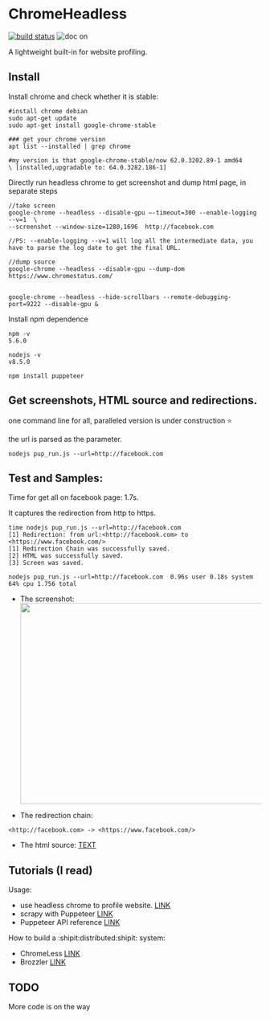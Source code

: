 # ChromeHeadless

<a href="https://circleci.com/gh/badges/shields/tree/master">
        <img src="https://img.shields.io/circleci/project/github/badges/shields.svg"
            alt="build status"></a>

<img src="https://img.shields.io/readthedocs/pip.svg" alt="doc on">

A lightweight built-in for website profiling.

## Install

Install chrome and check whether it is stable:

```
#install chrome debian
sudo apt-get update
sudo apt-get install google-chrome-stable

### get your chrome version
apt list --installed | grep chrome

#my version is that google-chrome-stable/now 62.0.3202.89-1 amd64
\ [installed,upgradable to: 64.0.3282.186-1]

```

Directly run headless chrome to get screenshot and dump html page, in separate steps

```
//take screen
google-chrome --headless --disable-gpu —-timeout=300 --enable-logging --v=1  \
--screenshot --window-size=1280,1696  http://facebook.com

//PS: --enable-logging --v=1 will log all the intermediate data, you have to parse the log date to get the final URL.

//dump source
google-chrome --headless --disable-gpu --dump-dom https://www.chromestatus.com/


google-chrome --headless --hide-scrollbars --remote-debugging-port=9222 --disable-gpu &

```

Install npm dependence
```
npm -v
5.6.0

nodejs -v
v8.5.0

npm install puppeteer
```

## Get screenshots, HTML source and redirections.

one command line for all, paralleled version is under construction :star:

the url is parsed as the parameter.

```
nodejs pup_run.js --url=http://facebook.com
```


## Test and Samples:

Time for get all on facebook page: 1.7s.

It captures the redirection from http to https.

```
time nodejs pup_run.js --url=http://facebook.com
[1] Redirection: from url:<http://facebook.com> to <https://www.facebook.com/>
[1] Redirection Chain was successfully saved.
[2] HTML was successfully saved.
[3] Screen was saved.

nodejs pup_run.js --url=http://facebook.com  0.96s user 0.18s system 64% cpu 1.756 total
```

- The screenshot: <img src="https://github.com/ririhedou/ChromeHeadless/blob/master/fb/facebook.com.screen.png" width="800" height="400" />


- The redirection chain:

```
<http://facebook.com> -> <https://www.facebook.com/>
```

- The html source: [TEXT](https://github.com/ririhedou/ChromeHeadless/blob/master/fb/facebook.com.source.txt)


## Tutorials (I read)

Usage:

- use headless chrome to profile website. [LINK](https://medium.com/@e_mad_ehsan/getting-started-with-puppeteer-and-chrome-headless-for-web-scrapping-6bf5979dee3e)
- scrapy with Puppeteer [LINK](https://codeburst.io/a-guide-to-automating-scraping-the-web-with-javascript-chrome-puppeteer-node-js-b18efb9e9921)
- Puppeteer API reference [LINK](https://github.com/GoogleChrome/puppeteer/blob/v0.10.2/docs/api.md#pageclose)

How to build a :shipit:distributed:shipit: system:

- ChromeLess [LINK](https://github.com/graphcool/chromeless)
- Brozzler [LINK](https://github.com/internetarchive/brozzler)


## TODO

More code is on the way
